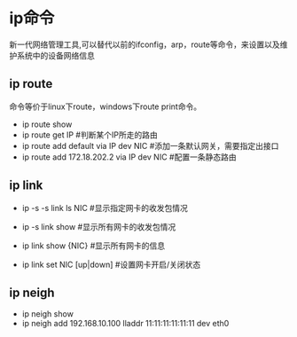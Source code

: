 # ip命令

新一代网络管理工具,可以替代以前的ifconfig，arp，route等命令，来设置以及维护系统中的设备网络信息

## ip route
命令等价于linux下route，windows下route print命令。
- ip route show
- ip route get IP #判断某个IP所走的路由
- ip route add default via IP dev NIC #添加一条默认网关，需要指定出接口
- ip route add 172.18.202.2 via IP dev NIC #配置一条静态路由

## ip link
- ip -s -s link ls NIC #显示指定网卡的收发包情况
- ip -s link show #显示所有网卡的收发包情况

- ip link show {NIC} #显示所有网卡的信息
- ip link set NIC [up|down] #设置网卡开启/关闭状态

## ip neigh
- ip neigh show
- ip neigh add 192.168.10.100 lladdr 11:11:11:11:11:11 dev eth0
